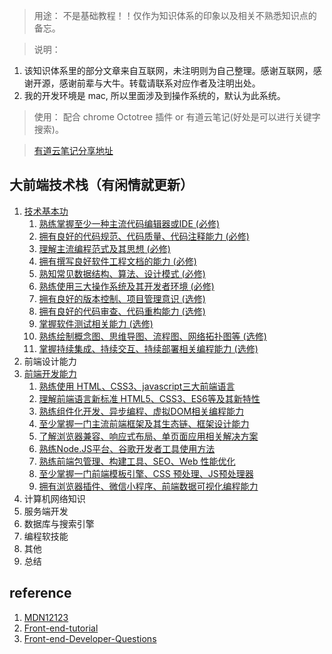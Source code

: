> 用途： 不是基础教程！！仅作为知识体系的印象以及相关不熟悉知识点的备忘。

> 说明：
1. 该知识体系里的部分文章来自互联网，未注明则为自己整理。感谢互联网，感谢开源，感谢前辈与大牛。转载请联系对应作者及注明出处。
2. 我的开发环境是 mac, 所以里面涉及到操作系统的，默认为此系统。

> 使用： 配合 chrome Octotree 插件 or 有道云笔记(好处是可以进行关键字搜索)。

> [有道云笔记分享地址](http://note.youdao.com/noteshare?id=d5dca5a50de8739146b16f735b241772)

## 大前端技术栈（有闲情就更新）
1. [技术基本功](https://github.com/geek-zwb/front-end/tree/master/1_basic)
    1. [熟练掌握至少一种主流代码编辑器或IDE (必修)](https://github.com/geek-zwb/front-end/tree/master/1_basic/1_%E7%BC%96%E8%BE%91%E5%99%A8%E4%B8%8EIDE)
    1. [拥有良好的代码规范、代码质量、代码注释能力 (必修)](https://github.com/geek-zwb/front-end/tree/master/1_basic/2_%E4%BB%A3%E7%A0%81%E8%A7%84%E8%8C%83%E4%B8%8E%E8%B4%A8%E9%87%8F)
    1. [理解主流编程范式及其思想 (必修)](https://github.com/geek-zwb/front-end/tree/master/1_basic/3_%E7%BC%96%E7%A8%8B%E8%8C%83%E5%BC%8F)
    1. [拥有撰写良好软件工程文档的能力 (必修)](https://github.com/geek-zwb/front-end/tree/master/1_basic/4_%E6%92%B0%E5%86%99%E6%96%87%E6%A1%A3/markdown)
    1. [熟知常见数据结构、算法、设计模式 (必修)](https://github.com/geek-zwb/front-end/tree/master/1_basic/5_%E6%95%B0%E6%8D%AE%E7%BB%93%E6%9E%84%E3%80%81%E7%AE%97%E6%B3%95%E3%80%81%E8%AE%BE%E8%AE%A1%E6%A8%A1%E5%BC%8F)
    1. [熟练使用三大操作系统及其开发者环境 (必修)](https://github.com/geek-zwb/front-end/tree/master/1_basic/6_%E6%93%8D%E4%BD%9C%E7%B3%BB%E7%BB%9F)
    1. [拥有良好的版本控制、项目管理意识 (选修)](https://github.com/geek-zwb/front-end/tree/master/1_basic/7_%E7%89%88%E6%9C%AC%E6%8E%A7%E5%88%B6%E3%80%81%E9%A1%B9%E7%9B%AE%E7%AE%A1%E7%90%86)
    1. [拥有良好的代码审查、代码重构能力 (选修)](https://github.com/geek-zwb/front-end/tree/master/1_basic/8_%E4%BB%A3%E7%A0%81%E5%AE%A1%E6%9F%A5%E4%B8%8E%E9%87%8D%E6%9E%84)
    1. [掌握软件测试相关能力 (选修)](https://github.com/geek-zwb/front-end/tree/master/1_basic/9_%E8%BD%AF%E4%BB%B6%E6%B5%8B%E8%AF%95)
    1. [熟练绘制概念图、思维导图、流程图、网络拓扑图等 (选修)](https://github.com/geek-zwb/front-end/tree/master/1_basic/10_%E7%BB%98%E5%9B%BE)
    1. [掌握持续集成、持续交互、持续部署相关编程能力 (选修)](https://github.com/geek-zwb/front-end/tree/master/1_basic/11_%E6%8C%81%E7%BB%AD%E9%9B%86%E6%88%90%E4%B8%8E%E9%83%A8%E7%BD%B2)
2. 前端设计能力
3. [前端开发能力](https://github.com/geek-zwb/front-end/tree/master/3_development)
    1. [熟练使用 HTML、CSS3、javascript三大前端语言](https://github.com/geek-zwb/front-end/tree/master/3_development/1_%E5%89%8D%E7%AB%AF%E4%B8%89%E5%A4%A7%E8%AF%AD%E8%A8%80%E5%9F%BA%E7%A1%80)
    1. [理解前端语言新标准 HTML5、CSS3、ES6等及其新特性](https://github.com/geek-zwb/front-end/tree/master/3_development/2_HTML5%E3%80%81CSS3%E3%80%81ES6==)
    1. [熟练组件化开发、异步编程、虚拟DOM相关编程能力](https://github.com/geek-zwb/front-end/tree/master/3_development/3_%E7%BB%84%E4%BB%B6%E5%8C%96%E3%80%81%E5%BC%82%E6%AD%A5%E3%80%81%E8%99%9A%E6%8B%9FDOM)
    1. [至少掌握一门主流前端框架及其生态链、框架设计能力](https://github.com/geek-zwb/front-end/tree/master/3_development/4_%E4%B8%BB%E6%B5%81%E6%A1%86%E6%9E%B6%E5%8F%8A%E5%85%B6%E7%94%9F%E6%80%81%E9%93%BE)
    1. [了解浏览器兼容、响应式布局、单页面应用相关解决方案](https://github.com/geek-zwb/front-end/tree/master/3_development/5_%E6%B5%8F%E8%A7%88%E5%99%A8%E5%85%BC%E5%AE%B9%E3%80%81%E5%93%8D%E5%BA%94%E5%BC%8F%E3%80%81SPA)
    1. [熟练Node.JS平台、谷歌开发者工具使用方法](https://github.com/geek-zwb/front-end/tree/master/3_development/6_Node.JS%E3%80%81%E5%BC%80%E5%8F%91%E8%80%85%E5%B7%A5%E5%85%B7)
    1. [熟练前端包管理、构建工具、SEO、Web 性能优化](https://github.com/geek-zwb/front-end/tree/master/3_development/7_%E6%9E%84%E5%BB%BA%E5%8F%8Aweb%E6%80%A7%E8%83%BD%E4%BC%98%E5%8C%96)
    1. [至少掌握一门前端模板引擎、CSS 预处理、JS预处理器](https://github.com/geek-zwb/front-end/tree/master/3_development/8_%E6%A8%A1%E6%9D%BF%E5%BC%95%E6%93%8E%E4%B8%8E%E9%A2%84%E5%A4%84%E7%90%86%E5%99%A8)
    1. [拥有浏览器插件、微信小程序、前端数据可视化编程能力](https://github.com/geek-zwb/front-end/tree/master/3_development/9_%E5%BE%AE%E4%BF%A1%E5%B0%8F%E7%A8%8B%E5%BA%8F%E3%80%81%E6%95%B0%E6%8D%AE%E5%8F%AF%E8%A7%86%E5%8C%96%E7%AD%89)
4. 计算机网络知识
5. 服务端开发
6. 数据库与搜索引擎
7. 编程软技能
8. 其他
9. 总结


## reference
1. [MDN12123](https://developer.mozilla.org/zh-CN/docs/Web)
1. [Front-end-tutorial](https://github.com/windiest/Front-end-tutorial)
1. [Front-end-Developer-Questions](https://github.com/markyun/My-blog/tree/master/Front-end-Developer-Questions/Questions-and-Answers)
